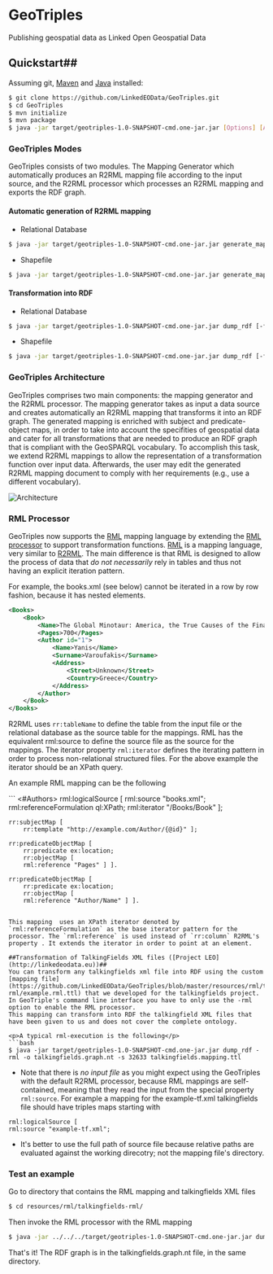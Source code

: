 # GeoTriples
 Publishing geospatial data as Linked Open Geospatial Data 

## Quickstart##
Assuming git, [Maven](http://maven.apache.org/download.cgi) and [Java](https://www.java.com/en/download/) installed:
```bash
$ git clone https://github.com/LinkedEOData/GeoTriples.git
$ cd GeoTriples
$ mvn initialize
$ mvn package
$ java -jar target/geotriples-1.0-SNAPSHOT-cmd.one-jar.jar [Options] [Argument]
```

### GeoTriples Modes ###
GeoTriples consists of two modules. The Mapping Generator which automatically produces an R2RML mapping file according to the input source, 
and the R2RML processor which processes an R2RML mapping and exports the RDF graph.

#### Automatic generation of R2RML mapping ####
- Relational Database
```bash
$ java -jar target/geotriples-1.0-SNAPSHOT-cmd.one-jar.jar generate_mapping [-u user] [-p password] [-d driver] [-b baseURI] [-o r2rmloutfile] [-r2rml] jdbcURL
```
- Shapefile
```bash
$ java -jar target/geotriples-1.0-SNAPSHOT-cmd.one-jar.jar generate_mapping [-b baseURI] [-o r2rmloutfile] fileURL
```

#### Transformation into RDF ####
- Relational Database
```bash
$ java -jar target/geotriples-1.0-SNAPSHOT-cmd.one-jar.jar dump_rdf [-f format] [-b baseURI] [-o rdfoutfile] -u user -p password -d driver -j jdbcURL inputmappingfile
```
- Shapefile
```bash
$ java -jar target/geotriples-1.0-SNAPSHOT-cmd.one-jar.jar dump_rdf [-f format] [-b baseURI] [-o rdfoutfile] -sh fileURL inputmappingfile
```

### GeoTriples Architecture ###
GeoTriples comprises two main
components: the mapping generator and the R2RML processor. The mapping
generator takes as input a data source and creates automatically an R2RML
mapping that transforms it into an RDF graph. The generated mapping is
enriched with subject and predicate-object maps, in order to take into account
the specifities of geospatial data and cater for all transformations that are
needed to produce an RDF graph that is compliant with the GeoSPARQL
vocabulary. To accomplish this task, we extend R2RML mappings to allow
the representation of a transformation function over input data. Afterwards,
the user may edit the generated R2RML mapping document to comply with
her requirements (e.g., use a different vocabulary).

![Architecture](http://drive.google.com/uc?export=view&id=0ByyHFR-5IXfpckQzZlJoY092bkE "The architecture of GeoTriples")

### RML Processor ###
GeoTriples now supports the [RML](http://rml.io/) mapping language by extending the [RML processor](https://github.com/mmlab/RMLProcessor) to support transformation functions.
[RML](http://rml.io/) is a mapping language, very similar to [R2RML](http://www.w3.org/TR/r2rml/). The main difference is that RML is designed to allow the process of data that *do not necessarily* rely in tables and thus not having an explicit iteration pattern.

For example, the books.xml (see below) cannot be iterated in a row by row fashion, because it has nested elements.
```xml
<Books>
    <Book>
        <Name>The Global Minotaur: America, the True Causes of the Financial Crisis and the Future of the World Economy</Name>
        <Pages>700</Pages>
        <Author id="1">
            <Name>Yanis</Name>
            <Surname>Varoufakis</Surname>
            <Address>
                <Street>Unknown</Street>
                <Country>Greece</Country>
            </Address>
        </Author>
    </Book>
</Books>
```

R2RML uses <code>rr:tableName</code> to define the table from the input file or the relational database as the source table for the mappings. RML has the equivalent rml:source to define the source file as the source for the mappings.
The iterator property <code>rml:iterator</code> defines the iterating pattern in order to process non-relational structured files. For the above example the iterator should be an XPath query.

<p>An example RML mapping can be the following</p>
```
<#Authors>
    rml:logicalSource [
        rml:source "books.xml";
        rml:referenceFormulation ql:XPath;
        rml:iterator "/Books/Book" ];

    rr:subjectMap [ 
        rr:template "http://example.com/Author/{@id}" ];

    rr:predicateObjectMap [ 
        rr:predicate ex:location;
        rr:objectMap [ 
        rml:reference "Pages" ] ].

    rr:predicateObjectMap [ 
        rr:predicate ex:location;
        rr:objectMap [ 
        rml:reference "Author/Name" ] ].
```

This mapping  uses an XPath iterator denoted by `rml:referenceFormulation` as the base iterator pattern for the processor. The `rml:reference` is used instead of `rr:column` R2RML's property . It extends the iterator in order to point at an element.

##Transformation of TalkingFields XML files ([Project LEO](http://linkedeodata.eu))##
You can transform any talkingfields xml file into RDF using the custom [mapping file](https://github.com/LinkedEOData/GeoTriples/blob/master/resources/rml/talkingfields-rml/example.rml.ttl) that we developed for the talkingfields project. In GeoTriple's command line interface you have to only use the -rml option to enable the RML processor.
This mapping can transform into RDF the talkingfield XML files that have been given to us and does not cover the complete ontology.

<p>A typical rml-execution is the following</p>
```bash
$ java -jar target/geotriples-1.0-SNAPSHOT-cmd.one-jar.jar dump_rdf -rml -o talkingfields.graph.nt -s 32633 talkingfields.mapping.ttl
```

- Note that there is *no input file* as you might expect using the GeoTriples with the default R2RML processor, because RML mappings are self-contained, meaning that they read the input from the special property `rml:source`.
For example a mapping for the example-tf.xml talkingfields file should have triples maps starting with 
```
rml:logicalSource [
rml:source "example-tf.xml";
```
- It's better to use the full path of source file because relative paths are evaluated against the working direcotry; not the mapping file's directory.

### Test an example ###
Go to directory that contains the RML mapping and talkingfields XML files

```bash
$ cd resources/rml/talkingfields-rml/
```

Then invoke the RML processor with the RML mapping 

```bash
$ java -jar ../../../target/geotriples-1.0-SNAPSHOT-cmd.one-jar.jar dump_rdf -rml -o talkingfields.graph.nt -s 32633 tf.rml.ttl
```

That's it! The RDF graph is in the talkingfields.graph.nt file, in the same directory.










